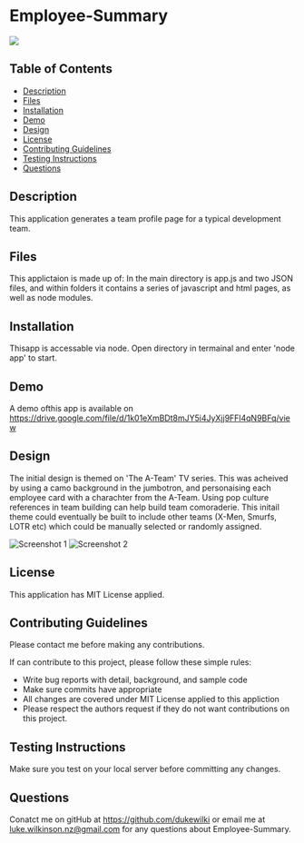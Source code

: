 # Employee-Summary

<img src="https://img.shields.io/badge/Licence-MIT%20License-red">

## Table of Contents
* [Description](#description)
* [Files](#files)
* [Installation](#installation)
* [Demo](#demo)
* [Design](#design)
* [License](#license)
* [Contributing Guidelines](#contributing-guidelines)
* [Testing Instructions](#testing-instructions)
* [Questions](#questions)

## Description
This application generates a team profile page for a typical development team.

## Files
This applictaion is made up of: In the main directory is app.js and two JSON files, and within folders it contains a series of javascript and html pages, as well as node modules. 

## Installation
Thisapp is accessable via node. Open directory in termainal and enter 'node app' to start.

## Demo
A demo ofthis app is available on https://drive.google.com/file/d/1k01eXmBDt8mJY5i4JyXjj9FFl4qN9BFq/view

## Design
The initial design is themed on 'The A-Team' TV series. This was acheived by using a camo background in the jumbotron, and personaising each employee card with a charachter from the A-Team. Using pop culture references in team building can help build team comoraderie. This initail theme could eventually be built to include other teams (X-Men, Smurfs, LOTR etc) which could be manually selected or randomly assigned.

![Screenshot 1](https://github.com/DukeWilki/Employee-Summary/blob/master/Assets/terminal.JPG)
![Screenshot 2](https://github.com/DukeWilki/Employee-Summary/blob/master/Assets/browser.JPG)

## License
This application has MIT License applied.

## Contributing Guidelines
Please contact me before making any contributions.

If can contribute to this project, please follow these simple rules:
* Write bug reports with detail, background, and sample code
* Make sure commits have appropriate 
* All changes are covered under MIT License applied to this appliction
* Please respect the authors request if they do not want contributions on this project. 

## Testing Instructions
Make sure you test on your local server before committing any changes.

## Questions
Conatct me on gitHub at https://github.com/dukewilki or email me at luke.wilkinson.nz@gmail.com for any questions about Employee-Summary.

